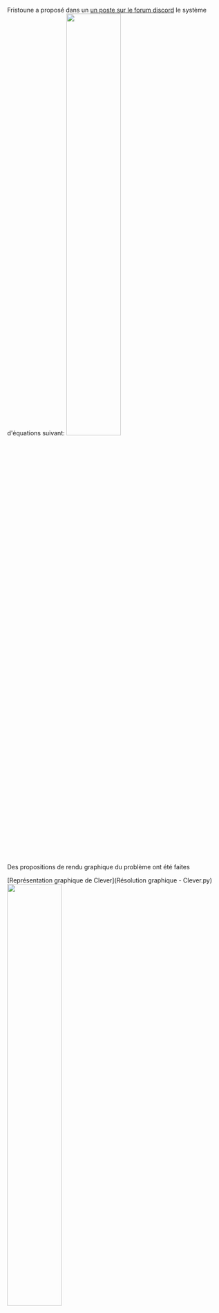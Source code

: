 Fristoune a proposé dans un [un poste sur le forum discord](https://discord.com/channels/1043549117143588874/1137430071133605939/1137430071133605939) le système d'équations suivant: 
<img src="https://media.discordapp.net/attachments/1137430071133605939/1137431457493688440/198447058204622849.png?ex=656b6417&is=6558ef17&hm=4f93428fd8525b631d0295e11951e5afb8d401e71b0fbda1a7cc48316d4dbd17&=&width=1218&height=669" width=50% height=50%>

Des propositions de rendu graphique du problème ont été faites


[Représentation graphique de Clever](Résolution graphique - Clever.py)
<img src = "https://media.discordapp.net/attachments/1137430071133605939/1176502962307211264/animation.gif?ex=656f1ac4&is=655ca5c4&hm=4deadc3e906266b57534b158f30c4b5e9a996ed3c3896bcdb15bd2ee3969f415&=&width=669&height=669"  width=50% height=50%>
